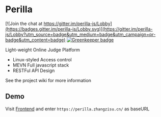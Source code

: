 # Perilla

[![Join the chat at https://gitter.im/perilla-js/Lobby](https://badges.gitter.im/perilla-js/Lobby.svg)](https://gitter.im/perilla-js/Lobby?utm_source=badge&utm_medium=badge&utm_campaign=pr-badge&utm_content=badge) [![Greenkeeper badge](https://badges.greenkeeper.io/ZhangZisu/perilla.svg)](https://greenkeeper.io/)

Light-weight Online Judge Platform

- Linux-styled Access control
- MEVN Full javascript stack
- RESTFul API Design

See the project wiki for more information

## Demo

Visit [Frontend](https://perilla.js.org/#/) and enter `https://perilla.zhangzisu.cn/` as baseURL

